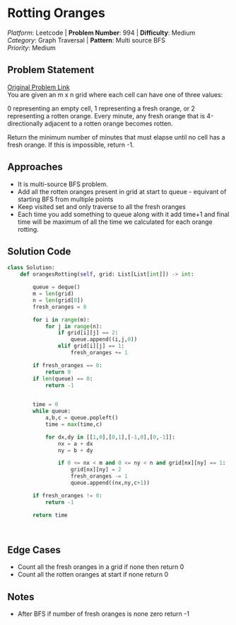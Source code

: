 # Rotting Oranges

*Platform*: Leetcode | **Problem Number**: 994 | **Difficulty**: Medium  
*Category*: Graph Traversal | **Pattern**: Multi source BFS  
*Priority*: Medium

## Problem Statement
[Original Problem Link](https://leetcode.com/problems/rotting-oranges/description/)  
You are given an m x n grid where each cell can have one of three values:

0 representing an empty cell,
1 representing a fresh orange, or
2 representing a rotten orange.
Every minute, any fresh orange that is 4-directionally adjacent to a rotten orange becomes rotten.

Return the minimum number of minutes that must elapse until no cell has a fresh orange. If this is impossible, return -1.

## Approaches

- It is multi-source BFS problem.
- Add all the rotten oranges present in grid at start to queue - equivant of starting BFS from multiple points
- Keep visited set and only traverse to all the fresh oranges
- Each time you add something to queue along with it add time+1 and final time will be maximum of all the time we calculated for each orange rotting.

## Solution Code
``` python
class Solution:
    def orangesRotting(self, grid: List[List[int]]) -> int:

        queue = deque()
        m = len(grid)
        n = len(grid[0])
        fresh_oranges = 0

        for i in range(m):
            for j in range(n):
                if grid[i][j] == 2:
                    queue.append((i,j,0))
                elif grid[i][j] == 1:
                    fresh_oranges += 1

        if fresh_oranges == 0:
            return 0
        if len(queue) == 0:
            return -1
        

        time = 0
        while queue:
            a,b,c = queue.popleft()
            time = max(time,c)

            for dx,dy in [[1,0],[0,1],[-1,0],[0,-1]]:
                nx = a + dx
                ny = b + dy

                if 0 <= nx < m and 0 <= ny < n and grid[nx][ny] == 1:
                    grid[nx][ny] = 2
                    fresh_oranges -= 1
                    queue.append((nx,ny,c+1))

        if fresh_oranges != 0:
            return -1  

        return time

        
```

## Edge Cases
 - Count all the fresh oranges in a grid if none then return 0
 - Count all the rotten oranges at start if none return 0
## Notes
- After BFS if number of fresh oranges is none zero return -1
